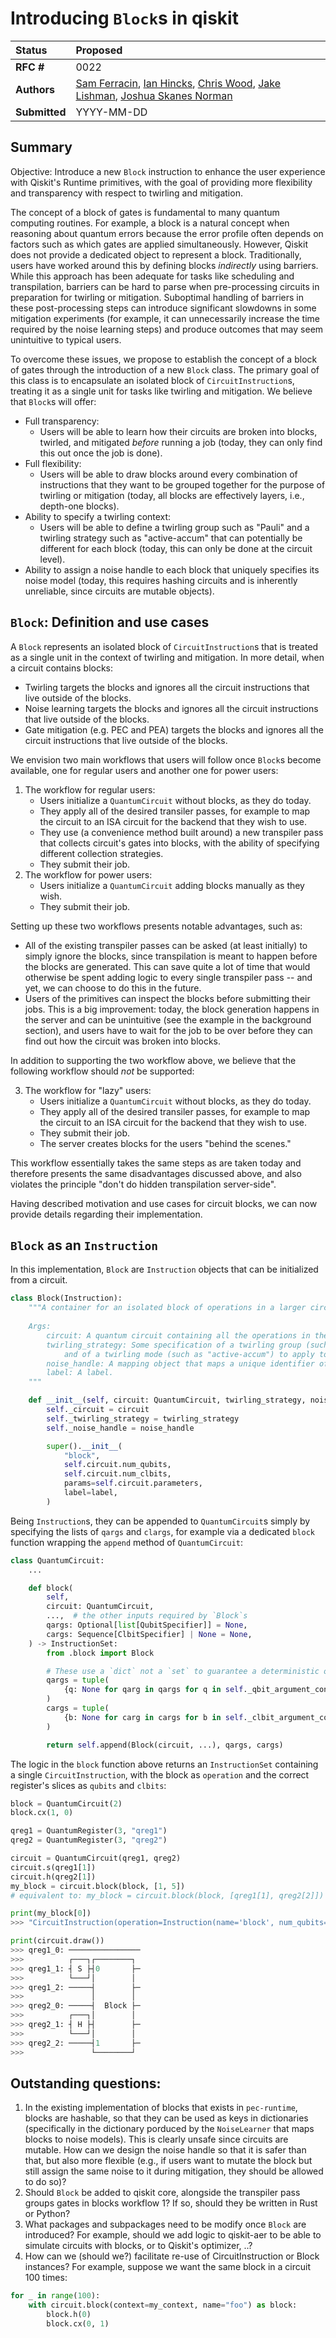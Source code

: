 # Introducing `Block`s in qiskit

| **Status**        | **Proposed** |
|:------------------|:---------------------------------------------|
| **RFC #**         | 0022                                         |
| **Authors**       | [Sam Ferracin](sam.ferracin@ibm.com), [Ian Hincks](ian.hincks@ibm.com), [Chris Wood](cjwood@ibm.com), [Jake Lishman](jake.lishman@ibm.com), [Joshua Skanes Norman](joshua.sn@ibm.com)    |
| **Submitted**     | YYYY-MM-DD                                   |

## Summary
Objective: Introduce a new `Block` instruction to enhance the user experience with Qiskit's Runtime primitives, with the goal of providing more flexibility and transparency with respect to twirling and mitigation.

The concept of a block of gates is fundamental to many quantum computing routines. For example, a block is a natural concept when reasoning about quantum errors because the error profile often depends on factors such as which gates are applied simultaneously. However, Qiskit does not provide a dedicated object to represent a block. Traditionally, users have worked around this by defining blocks *indirectly* using barriers. While this approach has been adequate for tasks like scheduling and transpilation, barriers can be hard to parse when pre-processing circuits in preparation for twirling or mitigation. Suboptimal handling of barriers in these post-processing steps can introduce significant slowdowns in some mitigation experiments (for example, it can unnecessarily increase the time required by the noise learning steps) and produce outcomes that may seem unintuitive to typical users.

To overcome these issues, we propose to establish the concept of a block of gates through the introduction of a new `Block` class. The primary goal of this class is to encapsulate an isolated block of `CircuitInstruction`s, treating it as a single unit for tasks like twirling and mitigation. We believe that `Block`s will offer:
* Full transparency: 
  * Users will be able to learn how their circuits are broken into blocks, twirled, and mitigated *before* running a job
  (today, they can only find this out once the job is done).
* Full flexibility: 
  * Users will be able to draw blocks around every combination of instructions that they want to be grouped together for the purpose of twirling or mitigation (today, all blocks are effectively layers, i.e., depth-one blocks).
* Ability to specify a twirling context:
  * Users will be able to define a twirling group such as "Pauli" and a twirling strategy such as "active-accum" that can potentially be different for each block (today, this can only be done at the circuit level).
* Ability to assign a noise handle to each block that uniquely specifies its noise model (today, this requires hashing circuits and is inherently unreliable, since circuits are mutable objects).

## `Block`: Definition and use cases

A `Block` represents an isolated block of `CircuitInstruction`s that is treated as a single unit in the context of twirling and mitigation. In more detail, when a circuit contains blocks:
- Twirling targets the blocks and ignores all the circuit instructions that live outside of the blocks.
- Noise learning targets the blocks and ignores all the circuit instructions that live outside of the blocks.
- Gate mitigation (e.g. PEC and PEA) targets the blocks and ignores all the circuit instructions that live outside of the blocks.

We envision two main workflows that users will follow once `Block`s become available, one for regular users and another one for power users:
1. The workflow for regular users:
    - Users initialize a `QuantumCircuit` without blocks, as they do today.
    - They apply all of the desired transiler passes, for example to map the circuit to an ISA circuit for the backend that they wish to use.
    - They use (a convenience method built around) a new transpiler pass that collects circuit's gates into blocks, with the ability of specifying different collection strategies.
    - They submit their job.
2. The workflow for power users:
    - Users initialize a `QuantumCircuit` adding blocks manually as they wish.
    - They submit their job.

Setting up these two workflows presents notable advantages, such as:
- All of the existing transpiler passes can be asked (at least initially) to simply ignore the blocks, since transpilation is meant to happen before the blocks are generated. This can save quite a lot of time that would otherwise be spent adding logic to every single transpiler pass -- and yet, we can choose to do this in the future.
- Users of the primitives can inspect the blocks before submitting their jobs. This is a big improvement: today, the block generation happens in the server and can be unintuitive (see the example in the background section), and users have to wait for the job to be over before they can find out how the circuit was broken into blocks.

In addition to supporting the two workflow above, we believe that the following workflow should *not* be supported:

3. The workflow for "lazy" users:
    - Users initialize a `QuantumCircuit` without blocks, as they do today.
    - They apply all of the desired transiler passes, for example to map the circuit to an ISA circuit for the backend that they wish to use.
    - They submit their job.
    - The server creates blocks for the users "behind the scenes."

This workflow essentially takes the same steps as are taken today and therefore presents the same disadvantages discussed above, and also violates the principle "don't do hidden transpilation server-side".

Having described motivation and use cases for circuit blocks, we can now provide details regarding their implementation.

## `Block` as an `Instruction`
In this implementation, `Block` are `Instruction` objects that can be initialized from a circuit.
```python
class Block(Instruction):
    """A container for an isolated block of operations in a larger circuit.
    
    Args:
        circuit: A quantum circuit containing all the operations in the block.
        twirling_strategy: Some specification of a twirling group (such as "pauli")
            and of a twirling mode (such as "active-accum") to apply to this block.
        noise_handle: A mapping object that maps a unique identifier of this block to a noise model.
        label: A label.
    """

    def __init__(self, circuit: QuantumCircuit, twirling_strategy, noise_handle, label: str = ""):
        self._circuit = circuit
        self._twirling_strategy = twirling_strategy
        self._noise_handle = noise_handle

        super().__init__(
            "block",
            self.circuit.num_qubits,
            self.circuit.num_clbits,
            params=self.circuit.parameters,
            label=label,
        )
```

Being `Instruction`s, they can be appended to `QuantumCircuit`s simply by specifying the lists of `qargs` and `clargs`, for example via a dedicated `block` function wrapping the `append` method of `QuantumCircuit`:
```python
class QuantumCircuit:
    ...

    def block(
        self, 
        circuit: QuantumCircuit,
        ...,  # the other inputs required by `Block`s
        qargs: Optional[list[QubitSpecifier]] = None,
        cargs: Sequence[ClbitSpecifier] | None = None,
    ) -> InstructionSet:
        from .block import Block

        # These use a `dict` not a `set` to guarantee a deterministic order to the arguments.
        qargs = tuple(
            {q: None for qarg in qargs for q in self._qbit_argument_conversion(qarg)}
        )
        cargs = tuple(
            {b: None for carg in cargs for b in self._clbit_argument_conversion(carg)}
        )

        return self.append(Block(circuit, ...), qargs, cargs)
```

The logic in the `block` function above returns an `InstructionSet` containing a single `CircuitInstruction`, with the block as `operation` and the correct register's slices as `qubits` and `clbits`:
```python
block = QuantumCircuit(2)
block.cx(1, 0)

qreg1 = QuantumRegister(3, "qreg1")
qreg2 = QuantumRegister(3, "qreg2")

circuit = QuantumCircuit(qreg1, qreg2)
circuit.s(qreg1[1])
circuit.h(qreg2[1])
my_block = circuit.block(block, [1, 5])
# equivalent to: my_block = circuit.block(block, [qreg1[1], qreg2[2]])

print(my_block[0])
>>> "CircuitInstruction(operation=Instruction(name='block', num_qubits=2, num_clbits=0, params=[]), qubits=(Qubit(QuantumRegister(3, 'qreg1'), 1), Qubit(QuantumRegister(3, 'qreg2'), 2)), clbits=())"

print(circuit.draw())
>>> qreg1_0: ────────────────
>>>          ┌───┐┌────────┐
>>> qreg1_1: ┤ S ├┤0       ├─
>>>          └───┘│        │
>>> qreg1_2: ─────┤        ├─
>>>               │        │
>>> qreg2_0: ─────┤  Block ├─
>>>          ┌───┐│        │
>>> qreg2_1: ┤ H ├┤        ├─
>>>          └───┘│        │
>>> qreg2_2: ─────┤1       ├─
>>>               └────────┘
```

## Outstanding questions:
1. In the existing implementation of blocks that exists in `pec-runtime`, blocks are hashable, so that they can be used as keys in dictionaries (specifically in the dictionary porduced by the `NoiseLearner` that maps blocks to noise models). This is clearly unsafe since circuits are mutable. How can we design the noise handle so that it is safer than that, but also more flexible (e.g., if users want to mutate the block but still assign the same noise to it during mitigation, they should be allowed to do so)?
2. Should `Block` be added to qiskit core, alongside the transpiler pass groups gates in blocks workflow 1? If so, should they be written in Rust or Python?
3. What packages and subpackages need to be modify once `Block` are introduced? For example, should we add logic to qiskit-aer to be able to simulate circuits with blocks, or to Qiskit's optimizer, ..?
4. How can we (should we?) facilitate re-use of CircuitInstruction or Block instances? For example, suppose we want the same block in a circuit 100 times:
```python
for _ in range(100):
    with circuit.block(context=my_context, name="foo") as block:
        block.h(0) 
        block.cx(0, 1)
```
